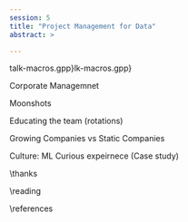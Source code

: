 ```yaml
---
session: 5
title: "Project Management for Data"
abstract: >

---
```


talk-macros.gpp}lk-macros.gpp}

<!-- Explore exploit cycles -->

<!-- tenets -->

<!-- The convening power of data -->

<!-- examples from DELVE and Amazon -->

<!-- pathfinder projects -->

Corporate Managemnet

Moonshots

Educating the team (rotations)

Growing Companies vs Static Companies


Culture: ML Curious expeirnece (Case study)

\thanks

\reading

\references
